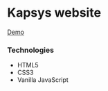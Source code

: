 # Kapsys website

[Demo](https://annasakivska.github.io/Kapsys/kapsys-home.html)

### Technologies
 - HTML5
 - CSS3
 - Vanilla JavaScript
